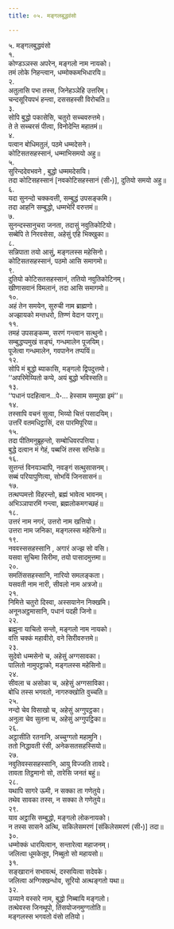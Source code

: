 ```yaml
---
title: ०५. मङ्गलबुद्धवंसो

---
```

५. मङ्गलबुद्धवंसो  
१.  
कोण्डञ्ञस्स अपरेन, मङ्गलो नाम नायको।  
तमं लोके निहन्त्वान, धम्मोक्कमभिधारयि॥  
२.  
अतुलासि पभा तस्स, जिनेहञ्ञेहि उत्तरिम्।  
चन्दसूरियपभं हन्त्वा, दससहस्सी विरोचति॥  
३.  
सोपि बुद्धो पकासेसि, चतुरो सच्चवरुत्तमे।  
ते ते सच्चरसं पीत्वा, विनोदेन्ति महातमं॥  
४.  
पत्वान बोधिमतुलं, पठमे धम्मदेसने।  
कोटिसतसहस्सानं, धम्माभिसमयो अहु॥  
५.  
सुरिन्ददेवभवने , बुद्धो धम्ममदेसयि।  
तदा कोटिसहस्सानं [नवकोटिसहस्सानं (सी॰)], दुतियो समयो अहु॥  
६.  
यदा सुनन्दो चक्कवत्ती, सम्बुद्धं उपसङ्कमि।  
तदा आहनि सम्बुद्धो, धम्मभेरिं वरुत्तमं॥  
७.  
सुनन्दस्सानुचरा जनता, तदासुं नवुतिकोटियो।  
सब्बेपि ते निरवसेसा, अहेसुं एहि भिक्खुका॥  
८.  
सन्निपाता तयो आसुं, मङ्गलस्स महेसिनो।  
कोटिसतसहस्सानं, पठमो आसि समागमो॥  
९.  
दुतियो कोटिसतसहस्सानं, ततियो नवुतिकोटिनम्।  
खीणासवानं विमलानं, तदा आसि समागमो॥  
१०.  
अहं तेन समयेन, सुरुची नाम ब्राह्मणो।  
अज्झायको मन्तधरो, तिण्णं वेदान पारगू॥  
११.  
तमहं उपसङ्कम्म, सरणं गन्त्वान सत्थुनो।  
सम्बुद्धप्पमुखं सङ्घं, गन्धमालेन पूजयिम्।  
पूजेत्वा गन्धमालेन, गवपानेन तप्पयिं॥  
१२.  
सोपि मं बुद्धो ब्याकासि, मङ्गलो द्विपदुत्तमो।  
‘‘अपरिमेय्यितो कप्पे, अयं बुद्धो भविस्सति॥  
१३.  
‘‘पधानं पदहित्वान…पे॰… हेस्साम सम्मुखा इमं’’॥  
१४.  
तस्सापि वचनं सुत्वा, भिय्यो चित्तं पसादयिम्।  
उत्तरिं वतमधिट्ठासिं, दस पारमिपूरिया॥  
१५.  
तदा पीतिमनुब्रूहन्तो, सम्बोधिवरपत्तिया।  
बुद्धे दत्वान मं गेहं, पब्बजिं तस्स सन्तिके॥  
१६.  
सुत्तन्तं विनयञ्चापि, नवङ्गं सत्थुसासनम्।  
सब्बं परियापुणित्वा, सोभयिं जिनसासनं॥  
१७.  
तत्थप्पमत्तो विहरन्तो, ब्रह्मं भावेत्व भावनम्।  
अभिञ्ञापारमिं गन्त्वा, ब्रह्मलोकमगच्छहं॥  
१८.  
उत्तरं नाम नगरं, उत्तरो नाम खत्तियो।  
उत्तरा नाम जनिका, मङ्गलस्स महेसिनो॥  
१९.  
नववस्ससहस्सानि , अगारं अज्झ सो वसि।  
यसवा सुचिमा सिरीमा, तयो पासादमुत्तमा॥  
२०.  
समतिंससहस्सानि, नारियो समलङ्कता।  
यसवती नाम नारी, सीवलो नाम अत्रजो॥  
२१.  
निमित्ते चतुरो दिस्वा, अस्सयानेन निक्खमि।  
अनूनअट्ठमासानि, पधानं पदही जिनो॥  
२२.  
ब्रह्मुना याचितो सन्तो, मङ्गलो नाम नायको।  
वत्ति चक्कं महावीरो, वने सिरीवरुत्तमे॥  
२३.  
सुदेवो धम्मसेनो च, अहेसुं अग्गसावका।  
पालितो नामुपट्ठाको, मङ्गलस्स महेसिनो॥  
२४.  
सीवला च असोका च, अहेसुं अग्गसाविका।  
बोधि तस्स भगवतो, नागरुक्खोति वुच्चति॥  
२५.  
नन्दो चेव विसाखो च, अहेसुं अग्गुपट्ठका।  
अनुला चेव सुतना च, अहेसुं अग्गुपट्ठिका॥  
२६.  
अट्ठासीति रतनानि, अच्चुग्गतो महामुनि।  
ततो निद्धावती रंसी, अनेकसतसहस्सियो॥  
२७.  
नवुतिवस्ससहस्सानि, आयु विज्जति तावदे।  
तावता तिट्ठमानो सो, तारेसि जनतं बहुं॥  
२८.  
यथापि सागरे ऊमी, न सक्का ता गणेतुये।  
तथेव सावका तस्स, न सक्का ते गणेतुये॥  
२९.  
याव अट्ठासि सम्बुद्धो, मङ्गलो लोकनायको।  
न तस्स सासने अत्थि, सकिलेसमरणं [संकिलेसमरणं (सी॰)] तदा॥  
३०.  
धम्मोक्कं धारयित्वान, सन्तारेत्वा महाजनम्।  
जलित्वा धूमकेतूव, निब्बुतो सो महायसो॥  
३१.  
सङ्खारानं सभावत्थं, दस्सयित्वा सदेवके।  
जलित्वा अग्गिक्खन्धोव, सूरियो अत्थङ्गतो यथा॥  
३२.  
उय्याने वस्सरे नाम, बुद्धो निब्बायि मङ्गलो।  
तत्थेवस्स जिनथूपो, तिंसयोजनमुग्गतोति॥  
मङ्गलस्स भगवतो वंसो ततियो।  
